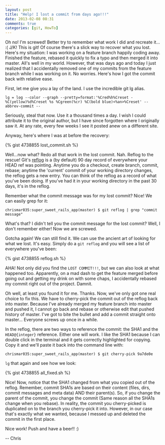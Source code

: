 ```yaml
---
layout: post
title: "Help! I lost a commit from days ago!!!"
date: 2013-02-08 08:31
comments: true
categories: [git, HowTo]
---
```


Oh no! I'm screwed! Better try to remember what work I did and recreate
it... :( J/K! This is git! Of course there's a slick way to recover what
you lost. Here's my situation: I was working on a feature branch happily
coding away. Finished the feature, rebased it quickly to fix a typo and
then merged it into master. All's well in my world. However, that was
days ago and today I just realized that I accidentally removed one of my
commits from the feature branch while I was working on it. No worries.
Here's how I got the commit back with relative ease.

<!--more-->

First, let me give you a lay of the land. I use the incredible git lg alias.

    lg = log --color --graph --pretty=format:'%Cred%h%Creset -%C(yellow)%d%Creset %s %Cgreen(%cr) %C(bold blue)<%an>%Creset' --abbrev-commit --

Seriously, steal that now. Use it a thousand times a day. I wish I
could attribute it to the original author, but I have since forgotten
where I originally saw it. At any rate, every few weeks I see it posted
anew on a different site.

Anyway, here's where I was at before the recovery:

{% gist 4738855 lost_commit.sh %}

Well...now what? Redo all that work in the lost commit. Nah. Reflog to the rescue! Git's <a href="http://www.kernel.org/pub/software/scm/git/docs/git-reflog.html">reflog</a> is a (by default) 90 day record of everywhere your HEAD ref was pointing. Anytime you do a checkout, create branch, commit, rebase; anytime the 'current' commit of your working directory changes, the reflog gets a new entry. You can think of the reflog as a record of what you've been doing. If you've had it in your working directory in the past 30 days, it's in the reflog.

Remember what the commit message was for my lost commit? Nice! We can easily grep for it:

    chrismar035:super_sweet_rails_app(master) $ git reflog | grep "commit message"

What's that? I didn't tell you the commit message for the lost commit? Well, I don't remember either! Now we are screwed. 

Gotcha again! We can still find it. We can use the ancient art of looking for what we lost. It's easy. Simply do a <code>git reflog</code> and you will see a list of everywhere you've been:

{% gist 4738855 reflog.sh %}

AHA! Not only did you find the <code>LOST COMMIT!!!</code>, but we can also look at what happened too. Apparently, on a mad dash to get the feature merged before going out and getting my drink on with some chaps, I accidentally rebased my commit right out of the project. Damnit.

Oh well, at least you found it for me. Thanks. Now, we've only got one real choice to fix this. We have to cherry-pick the commit out of the reflog back into master. Because I've already merged my feature branch into master and pushed it, I cannot go back and rebase or otherwise edit that pushed history of master. I've got to bite the bullet and add a commit straight onto master... Everyone screws up once in a while.

In the reflog, there are two ways to reference the commit: the SHA1 and the <code>HEAD@{integer}</code> reference. Either one will work. I like the SHA1 because I can double click in the terminal and it gets correctly highlighted for copying. Copy it and we'll paste it back into the command line with:

    chrismar035:super_sweet_rails_app(master) $ git cherry-pick 9a7de0e

`lg` that again and see how we look:

{% gist 4738855 all_fixed.sh %}

Nice! Now, notice that the SHA1 changed from what you copied out of the reflog. Remember, commit SHA1s are based on their content (files, dirs, commit messages and meta data) AND their parent(s). So, if you change the parent of the commit, you change the commit (Same reason all the SHA1s change when you rebase). In reality, the commit you cherry-picked is duplicated on to the branch you cherry-pick it into. However, in our case that's exactly what we wanted, because I messed up and deleted the commit in the first place.

Nice work! Push and have a beer!! :)

-- Chris
